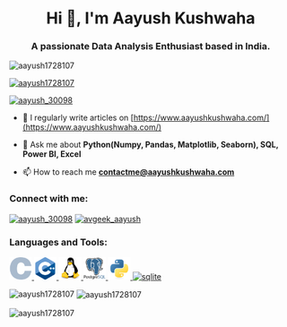 <h1 align="center">Hi 👋, I'm Aayush Kushwaha</h1>
<h3 align="center">A passionate Data Analysis Enthusiast based in India.</h3>

<p align="left"> <img src="https://komarev.com/ghpvc/?username=aayush1728107&label=Profile%20views&color=0e75b6&style=flat" alt="aayush1728107" /> </p>

<p align="left"> <a href="https://github.com/ryo-ma/github-profile-trophy"><img src="https://github-profile-trophy.vercel.app/?username=aayush1728107" alt="aayush1728107" /></a> </p>

<p align="left"> <a href="https://twitter.com/aayush_30098" target="blank"><img src="https://img.shields.io/twitter/follow/aayush_30098?logo=twitter&style=for-the-badge" alt="aayush_30098" /></a> </p>

- 📝 I regularly write articles on [https://www.aayushkushwaha.com/](https://www.aayushkushwaha.com/)

- 💬 Ask me about **Python(Numpy, Pandas, Matplotlib, Seaborn), SQL, Power BI, Excel**

- 📫 How to reach me **contactme@aayushkushwaha.com**

<h3 align="left">Connect with me:</h3>
<p align="left">
<a href="https://twitter.com/aayush_30098" target="blank"><img align="center" src="https://cdn.jsdelivr.net/npm/simple-icons@3.0.1/icons/twitter.svg" alt="aayush_30098" height="30" width="40" /></a>
<a href="https://instagram.com/avgeek_aayush" target="blank"><img align="center" src="https://cdn.jsdelivr.net/npm/simple-icons@3.0.1/icons/instagram.svg" alt="avgeek_aayush" height="30" width="40" /></a>
</p>

<h3 align="left">Languages and Tools:</h3>
<p align="left"> <a href="https://www.cprogramming.com/" target="_blank"> <img src="https://raw.githubusercontent.com/devicons/devicon/master/icons/c/c-original.svg" alt="c" width="40" height="40"/> </a> <a href="https://www.w3schools.com/cpp/" target="_blank"> <img src="https://raw.githubusercontent.com/devicons/devicon/master/icons/cplusplus/cplusplus-original.svg" alt="cplusplus" width="40" height="40"/> </a> <a href="https://www.linux.org/" target="_blank"> <img src="https://raw.githubusercontent.com/devicons/devicon/master/icons/linux/linux-original.svg" alt="linux" width="40" height="40"/> </a> <a href="https://www.postgresql.org" target="_blank"> <img src="https://raw.githubusercontent.com/devicons/devicon/master/icons/postgresql/postgresql-original-wordmark.svg" alt="postgresql" width="40" height="40"/> </a> <a href="https://www.python.org" target="_blank"> <img src="https://raw.githubusercontent.com/devicons/devicon/master/icons/python/python-original.svg" alt="python" width="40" height="40"/> </a> <a href="https://www.sqlite.org/" target="_blank"> <img src="https://www.vectorlogo.zone/logos/sqlite/sqlite-icon.svg" alt="sqlite" width="40" height="40"/> </a> </p>

<p><img align="left" src="https://github-readme-stats.vercel.app/api/top-langs?username=aayush1728107&show_icons=true&locale=en&layout=compact" alt="aayush1728107" /></p>

<p>&nbsp;<img align="center" src="https://github-readme-stats.vercel.app/api?username=aayush1728107&show_icons=true&locale=en" alt="aayush1728107" /></p>

<p><img align="center" src="https://github-readme-streak-stats.herokuapp.com/?user=aayush1728107&" alt="aayush1728107" /></p>
